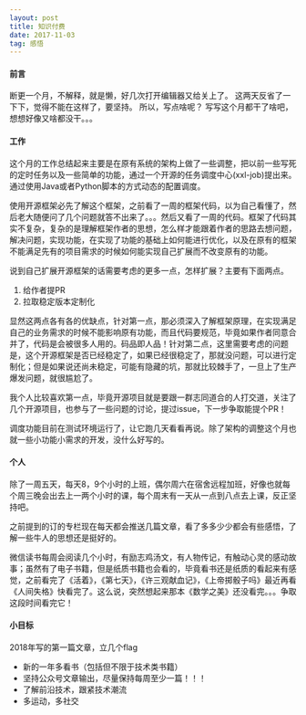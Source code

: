 ```yaml
---
layout: post
title: 知识付费
date: 2017-11-03
tag: 感悟
---
```


#### 前言
断更一个月，不解释，就是懒，好几次打开编辑器又给关上了。
这两天反省了一下下，觉得不能在这样了，要坚持。
所以，写点啥呢？
写写这个月都干了啥吧，想想好像又啥都没干。。。
#### 工作
这个月的工作总结起来主要是在原有系统的架构上做了一些调整，把以前一些写死的定时任务以及一些简单的功能，通过一个开源的任务调度中心(xxl-job)提出来。通过使用Java或者Python脚本的方式动态的配置调度。

使用开源框架必先了解这个框架，之前看了一周的框架代码，以为自己看懂了，然后老大随便问了几个问题就答不出来了。。。然后又看了一周的代码。框架了代码其实不复杂，复杂的是理解框架作者的思想，怎么样才能跟着作者的思路去想问题，解决问题，实现功能，在实现了功能的基础上如何能进行优化，以及在原有的框架不能满足先有的项目需求的时候如何能实现自己扩展而不改变原有的功能。

说到自己扩展开源框架的话需要考虑的更多一点，怎样扩展？主要有下面两点。
1. 给作者提PR
2. 拉取稳定版本定制化

显然这两点各有各的优缺点，针对第一点，那必须深入了解框架原理，在实现满足自己的业务需求的时候不能影响原有功能，而且代码要规范，毕竟如果作者同意合并了，代码是会被很多人用的。码品即人品！针对第二点，这里需要考虑的问题是，这个开源框架是否已经稳定了，如果已经很稳定了，那就没问题，可以进行定制化；但是如果说还尚未稳定，可能有隐藏的坑，那就比较棘手了，一旦上了生产爆发问题，就很尴尬了。

我个人比较喜欢第一点，毕竟开源项目就是要跟一群志同道合的人打交道，关注了几个开源项目，也参与了一些问题的讨论，提过issue，下一步争取能提个PR！

调度功能目前在测试环境运行了，让它跑几天看看再说。除了架构的调整这个月也就一些小功能小需求的开发，没什么好写的。

#### 个人
除了一周五天，每天8，9个小时的上班，偶尔周六在宿舍远程加班，好像也就每个周三晚会出去上一两个小时的课，每个周末有一天从一点到八点去上课，反正坚持吧。

之前提到的订的专栏现在每天都会推送几篇文章，看了多多少少都会有些感悟，了解一些牛人的思想还是挺好的。

微信读书每周会阅读几个小时，有励志鸡汤文，有人物传记，有触动心灵的感动故事；虽然有了电子书籍，但是纸质书籍也会看的，毕竟看书还是纸质的看起来有感觉，之前看完了《活着》，《第七天》，《许三观献血记》，《上帝掷骰子吗》最近再看《人间失格》快看完了。这么说，突然想起来那本《数学之美》还没看完。。。争取这段时间看完它！

#### 小目标
2018年写的第一篇文章，立几个flag
- 新的一年多看书（包括但不限于技术类书籍）
- 坚持公众号文章输出，尽量保持每周至少一篇！！！
- 了解前沿技术，跟紧技术潮流
- 多运动，多社交